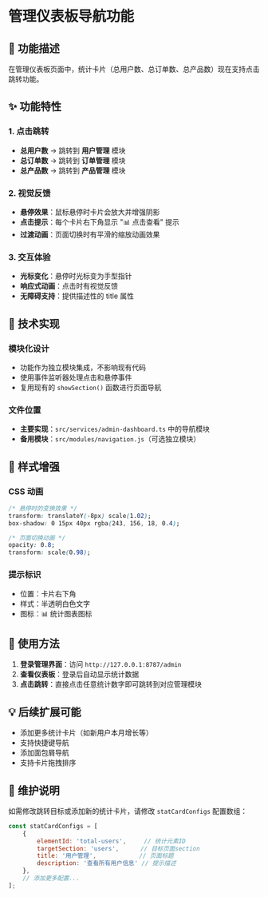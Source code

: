 # 管理仪表板导航功能

## 🎯 功能描述
在管理仪表板页面中，统计卡片（总用户数、总订单数、总产品数）现在支持点击跳转功能。

## ✨ 功能特性

### 1. 点击跳转
- **总用户数** → 跳转到 **用户管理** 模块
- **总订单数** → 跳转到 **订单管理** 模块  
- **总产品数** → 跳转到 **产品管理** 模块

### 2. 视觉反馈
- **悬停效果**：鼠标悬停时卡片会放大并增强阴影
- **点击提示**：每个卡片右下角显示 "📊 点击查看" 提示
- **过渡动画**：页面切换时有平滑的缩放动画效果

### 3. 交互体验
- **光标变化**：悬停时光标变为手型指针
- **响应式动画**：点击时有视觉反馈
- **无障碍支持**：提供描述性的 title 属性

## 🔧 技术实现

### 模块化设计
- 功能作为独立模块集成，不影响现有代码
- 使用事件监听器处理点击和悬停事件
- 复用现有的 `showSection()` 函数进行页面导航

### 文件位置
- **主要实现**：`src/services/admin-dashboard.ts` 中的导航模块
- **备用模块**：`src/modules/navigation.js`（可选独立模块）

## 🎨 样式增强

### CSS 动画
```css
/* 悬停时的变换效果 */
transform: translateY(-8px) scale(1.02);
box-shadow: 0 15px 40px rgba(243, 156, 18, 0.4);

/* 页面切换动画 */
opacity: 0.8;
transform: scale(0.98);
```

### 提示标识
- 位置：卡片右下角
- 样式：半透明白色文字
- 图标：📊 统计图表图标

## 🚀 使用方法

1. **登录管理界面**：访问 `http://127.0.0.1:8787/admin`
2. **查看仪表板**：登录后自动显示统计数据
3. **点击跳转**：直接点击任意统计数字即可跳转到对应管理模块

## 💡 后续扩展可能

- 添加更多统计卡片（如新用户本月增长等）
- 支持快捷键导航
- 添加面包屑导航
- 支持卡片拖拽排序

## 🔧 维护说明

如需修改跳转目标或添加新的统计卡片，请修改 `statCardConfigs` 配置数组：

```javascript
const statCardConfigs = [
    {
        elementId: 'total-users',     // 统计元素ID
        targetSection: 'users',      // 目标页面section
        title: '用户管理',            // 页面标题
        description: '查看所有用户信息' // 提示描述
    },
    // 添加更多配置...
];
```